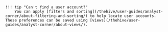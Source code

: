     !!! tip "Can't find a user account?"
        You can apply [filters and sorting](/thehive/user-guides/analyst-corner/about-filtering-and-sorting/) to help locate user accounts. These preferences can be saved using [views](/thehive/user-guides/analyst-corner/about-views/).